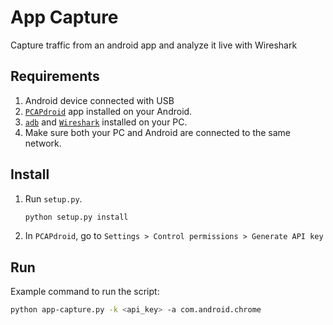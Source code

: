 # App Capture

Capture traffic from an android app and analyze it live with Wireshark

## Requirements

1. Android device connected with USB
2. [`PCAPdroid`](https://play.google.com/store/apps/details?id=com.emanuelef.remote_capture) app installed on your
   Android.
3. [`adb`](https://developer.android.com/tools/adb) and [`Wireshark`](https://www.wireshark.org/) installed on your PC.
4. Make sure both your PC and Android are connected to the same network.

## Install

1. Run `setup.py`.
   ```bash
   python setup.py install
   ```
1. In `PCAPdroid`, go to `Settings > Control permissions > Generate API key`

## Run

Example command to run the script:

```bash
python app-capture.py -k <api_key> -a com.android.chrome
```